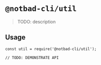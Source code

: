 # `@notbad-cli/util`

> TODO: description

## Usage

```
const util = require('@notbad-cli/util');

// TODO: DEMONSTRATE API
```
